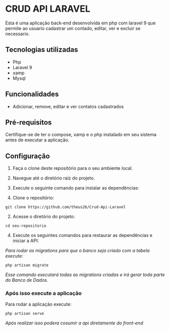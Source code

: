 # CRUD API LARAVEL

Esta é uma aplicação back-end desenvolvida em php com laravel 9 que permite ao usuario cadastrar um contado, editar, ver e excluir se necessario.

## Tecnologias utilizadas

- Php
- Laravel 9
- xamp
- Mysql

## Funcionalidades

- Adicionar, remove, editar e ver contatos cadastrados

## Pré-requisitos

Certifique-se de ter o compose, xamp e o php instalado em seu sistema antes de executar a aplicação.

## Configuração

1. Faça o clone deste repositório para o seu ambiente local.
2. Navegue até o diretório raiz do projeto.
3. Execute o seguinte comando para instalar as dependências:


1. Clone o repositório:

```
git clone https://github.com/theus26/Crud-Api-Laravel
```

2. Acesse o diretório do projeto:

```
cd seu-repositorio
```

4. Execute os seguintes comandos para restaurar as dependências e iniciar a API:

_Para rodar as migrations para que o banco seja criado com a tabela execute:_

```
php artisan migrate
```
_Esse comando executará todas as migrations criadas e irá gerar toda parte do Banco de Dados._


### Após isso execute a aplicação

Para rodar a aplicação execute:

```
php artisan serve
```

*Após realizar isso podera cosumir a api diretamente do front-end*